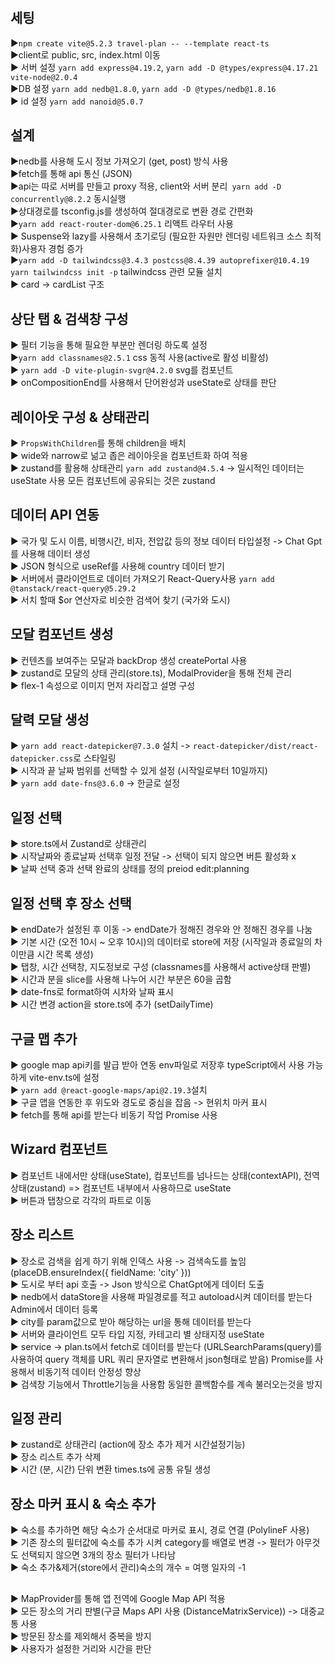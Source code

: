# 

## 세팅 <br/>

▶`npm create vite@5.2.3 travel-plan -- --template react-ts`<br/>
▶client로 public, src, index.html 이동<br/>
▶ 서버 설정 `yarn add express@4.19.2`, `yarn add -D @types/express@4.17.21 vite-node@2.0.4`<br/>
▶DB 설정 `yarn add nedb@1.8.0`, `yarn add -D @types/nedb@1.8.16`<br/>
▶ id 설정 `yarn add nanoid@5.0.7`<br/>


## 설계 <br/>

▶nedb를 사용해 도시 정보 가져오기 (get, post) 방식 사용<br/>
▶fetch를 통해 api 통신 (JSON)<br/>
▶api는 따로 서버를 만들고 proxy 적용, client와 서버 분리` yarn add -D concurrently@8.2.2` 동시실행<br/>
▶상대경로를 tsconfig.js를 생성하여 절대경로로 변환 경로 간편화<br/>
▶`yarn add react-router-dom@6.25.1` 리액트 라우터 사용<br/>
▶ Suspense와 lazy를 사용해서 초기로딩 (필요한 자원만 렌더링 네트워크 소스 최적화)사용자 경험 증가<br/>
▶`yarn add -D tailwindcss@3.4.3 postcss@8.4.39 autoprefixer@10.4.19` `yarn tailwindcss init -p` tailwindcss 관련 모듈 설치<br/>
▶ card -> cardList 구조<br/>

## 상단 탭 & 검색창 구성 <br/>

▶ 필터 기능을 통해 필요한 부분만 렌더링 하도록 설정 <br/>
▶`yarn add classnames@2.5.1` css 동적 사용(active로 활성 비활성)<br/>
▶ `yarn add -D vite-plugin-svgr@4.2.0` svg를 컴포넌트<br/>
▶ onCompositionEnd를 사용해서 단어완성과 useState로 상태를 판단<br/>

## 레이아웃 구성 & 상태관리<br/>

▶ `PropsWithChildren`를 통해 children을 배치<br/>
▶ wide와 narrow로 넒고 좁은 레이아웃을 컴포넌트화 하여 적용<br/>
▶ zustand를 활용해 상태관리 `yarn add zustand@4.5.4` -> 일시적인 데이터는 useState 사용 모든 컴포넌트에 공유되는 것은 zustand<br/>

## 데이터 API 연동 <br/>

▶ 국가 및 도시 이름, 비행시간, 비자, 전압값 등의 정보 데이터 타입설정 -> Chat Gpt를 사용해 데이터 생성<br/>
▶ JSON 형식으로 useRef를 사용해 country 데이터 받기 <br/>
▶ 서버에서 클라이언트로 데이터 가져오기 React-Query사용 `yarn add @tanstack/react-query@5.29.2`<br/>
▶ 서치 할때 $or 연산자로 비슷한 검색어 찾기 (국가와 도시)<br/>

## 모달 컴포넌트 생성<br/>
▶ 컨텐츠를 보여주는 모달과 backDrop 생성 createPortal 사용<br/>
▶ zustand로 모달의 상태 관리(store.ts), ModalProvider을 통해 전체 관리<br/>
▶ flex-1 속성으로 이미지 먼저 자리잡고 설명 구성<br/>

## 달력 모달 생성 <br/>

▶ `yarn add react-datepicker@7.3.0` 설치 -> `react-datepicker/dist/react-datepicker.css`로 스타일링<br/>
▶ 시작과 끝 날짜 범위를 선택할 수 있게 설정 (시작일로부터 10일까지)<br/>
▶ `yarn add date-fns@3.6.0` -> 한글로 설정 

## 일정 선택  <br/>

▶ store.ts에서 Zustand로 상태관리<br/>
▶ 시작날짜와 종료날짜 선택후 일정 전달 -> 선택이 되지 않으면 버튼 활성화 x<br/>
▶ 날짜 선택 중과 선택 완료의 상태를 정의 preiod edit:planning<br/>

## 일정 선택 후 장소 선택 <br/>

▶ endDate가 설정된 후 이동 -> endDate가 정해진 경우와 안 정해진 경우를 나눔 <br/>
▶ 기본 시간 (오전 10시 ~ 오후 10시)의 데이터로 store에 저장 (시작일과 종료일의 차이만큼 시간 목록 생성)<br/>
▶ 탭창, 시간 선택창, 지도정보로 구성 (classnames를 사용해서 active상태 판별)<br/>
▶ 시간과 분을 slice를 사용해 나누어 시간 부분은 60을 곱함<br/>
▶ date-fns로 format하여 시차와 날짜 표시<br/>
▶ 시간 변경 action을 store.ts에 추가 (setDailyTime)<br/>

## 구글 맵 추가 <br/>

▶ google map api키를 발급 받아 연동 env파일로 저장후 typeScript에서 사용 가능하게 vite-env.ts에 설정 <br/>
▶ `yarn add @react-google-maps/api@2.19.3`설치 <br/>
▶ 구글 맵을 연동한 후 위도와 경도로 중심을 잡음 -> 현위치 마커 표시  <br/>
▶ fetch를 통해 api를 받는다 비동기 작업 Promise 사용<br/>

## Wizard 컴포넌트 <br/>

▶ 컴포넌트 내에서만 상태(useState), 컴포넌트를 넘나드는 상태(contextAPI), 전역상태(zustand) => 컴포넌트 내부에서 사용하므로 useState<br/>
▶ 버튼과 탭창으로 각각의 파트로 이동 <br/>

## 장소 리스트 <br/>

▶ 장소로 검색을 쉽게 하기 위해 인덱스 사용 -> 검색속도를 높임 (placeDB.ensureIndex({ fieldName: 'city' }))<br/>
▶ 도시로 부터 api 호출 -> Json 방식으로 ChatGpt에게 데이터 도출<br/>
▶ nedb에서 dataStore을 사용해 파일경로를 적고 autoload시켜 데이터를 받는다 Admin에서 데이터 등록<br/>
▶ city를 param값으로 받아 해당하는 url을 통해 데이터를 받는다 <br/>
▶ 서버와 클라이언트 모두 타입 지정, 카테고리 별 상태지정 useState<br/>
▶ service -> plan.ts에서 fetch로 데이터를 받는다 (URLSearchParams(query)를 사용하여 query 객체를 URL 쿼리 문자열로 변환해서 json형태로 받음) Promise를 사용해서 비동기적 데이터 안정성 향상<br/>
▶ 검색창 기능에서 Throttle기능을 사용함 동일한 콜백함수를 계속 불러오는것을 방지 <br/>

## 일정 관리 <br/>

▶ zustand로 상태관리 (action에 장소 추가 제거 시간설정기능) <br/>
▶ 장소 리스트 추가 삭제<br/>
▶ 시간 (분, 시간) 단위 변환 times.ts에 공통 유틸 생성<br/>

## 장소 마커 표시 & 숙소 추가 <br/>

▶ 숙소를 추가하면 해당 숙소가 순서대로 마커로 표시, 경로 연결 (PolylineF 사용)<br/>
▶ 기존 장소의 필터값에 숙소를 추가 시켜 category를 배열로 변경 -> 필터가 아무것도 선택되지 않으면 3개의 장소 필터가 나타남<br/>
▶ 숙소 추가&제거(store에서 관리)숙소의 개수 = 여행 일자의 -1<br/>


## 

▶ MapProvider를 통해 앱 전역에 Google Map API 적용<br/>
▶ 모든 장소의 거리 판별(구글 Maps API 사용 (DistanceMatrixService)) -> 대중교통 사용<br/>
▶ 방문된 장소를 제외해서 중복을 방지<br/>
▶ 사용자가 설정한 거리와 시간을 판단<br/>
